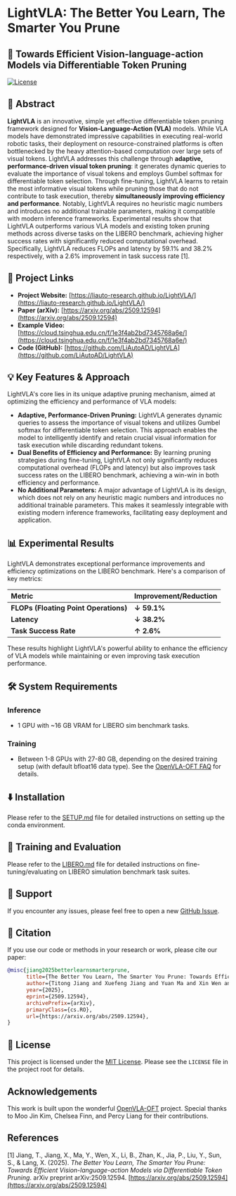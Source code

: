 # LightVLA: The Better You Learn, The Smarter You Prune

## 🚀 Towards Efficient Vision-language-action Models via Differentiable Token Pruning

[![License](https://img.shields.io/badge/License-MIT-blue.svg)](https://opensource.org/licenses/MIT)

## 📝 Abstract

**LightVLA** is an innovative, simple yet effective differentiable token pruning framework designed for **Vision-Language-Action (VLA)** models. While VLA models have demonstrated impressive capabilities in executing real-world robotic tasks, their deployment on resource-constrained platforms is often bottlenecked by the heavy attention-based computation over large sets of visual tokens. LightVLA addresses this challenge through **adaptive, performance-driven visual token pruning**: it generates dynamic queries to evaluate the importance of visual tokens and employs Gumbel softmax for differentiable token selection. Through fine-tuning, LightVLA learns to retain the most informative visual tokens while pruning those that do not contribute to task execution, thereby **simultaneously improving efficiency and performance**. Notably, LightVLA requires no heuristic magic numbers and introduces no additional trainable parameters, making it compatible with modern inference frameworks. Experimental results show that LightVLA outperforms various VLA models and existing token pruning methods across diverse tasks on the LIBERO benchmark, achieving higher success rates with significantly reduced computational overhead. Specifically, LightVLA reduces FLOPs and latency by 59.1% and 38.2% respectively, with a 2.6% improvement in task success rate [1].

## 🔗 Project Links

*   **Project Website:** [https://liauto-research.github.io/LightVLA/](https://liauto-research.github.io/LightVLA/)
*   **Paper (arXiv):** [https://arxiv.org/abs/2509.12594](https://arxiv.org/abs/2509.12594)
*   **Example Video:** [https://cloud.tsinghua.edu.cn/f/1e3f4ab2bd7345768a6e/](https://cloud.tsinghua.edu.cn/f/1e3f4ab2bd7345768a6e/)
*   **Code (GitHub):** [https://github.com/LiAutoAD/LightVLA](https://github.com/LiAutoAD/LightVLA)

## 💡 Key Features & Approach

LightVLA's core lies in its unique adaptive pruning mechanism, aimed at optimizing the efficiency and performance of VLA models:

*   **Adaptive, Performance-Driven Pruning:** LightVLA generates dynamic queries to assess the importance of visual tokens and utilizes Gumbel softmax for differentiable token selection. This approach enables the model to intelligently identify and retain crucial visual information for task execution while discarding redundant tokens.
*   **Dual Benefits of Efficiency and Performance:** By learning pruning strategies during fine-tuning, LightVLA not only significantly reduces computational overhead (FLOPs and latency) but also improves task success rates on the LIBERO benchmark, achieving a win-win in both efficiency and performance.
*   **No Additional Parameters:** A major advantage of LightVLA is its design, which does not rely on any heuristic magic numbers and introduces no additional trainable parameters. This makes it seamlessly integrable with existing modern inference frameworks, facilitating easy deployment and application.

## 📊 Experimental Results

LightVLA demonstrates exceptional performance improvements and efficiency optimizations on the LIBERO benchmark. Here's a comparison of key metrics:

| Metric                 | Improvement/Reduction |
| :--------------------- | :-------------------- |
| **FLOPs (Floating Point Operations)** | **↓ 59.1%**           |
| **Latency**            | **↓ 38.2%**           |
| **Task Success Rate**  | **↑ 2.6%**            |

These results highlight LightVLA's powerful ability to enhance the efficiency of VLA models while maintaining or even improving task execution performance.

## 🛠️ System Requirements

### Inference

*   1 GPU with ~16 GB VRAM for LIBERO sim benchmark tasks.

### Training

*   Between 1-8 GPUs with 27-80 GB, depending on the desired training setup (with default bfloat16 data type). See the [OpenVLA-OFT FAQ](https://openaivla.github.io/openvla-oft/faq.html) for details.

## ⬇️ Installation

Please refer to the [SETUP.md](SETUP.md) file for detailed instructions on setting up the conda environment.

## 🚀 Training and Evaluation

Please refer to the [LIBERO.md](LIBERO.md) file for detailed instructions on fine-tuning/evaluating on LIBERO simulation benchmark task suites.

## 🤝 Support

If you encounter any issues, please feel free to open a new [GitHub Issue](https://github.com/LiAutoAD/LightVLA/issues).

## 📝 Citation

If you use our code or methods in your research or work, please cite our paper:

```bibtex
@misc{jiang2025betterlearnsmarterprune,
      title={The Better You Learn, The Smarter You Prune: Towards Efficient Vision-language-action Models via Differentiable Token Pruning}, 
      author={Titong Jiang and Xuefeng Jiang and Yuan Ma and Xin Wen and Bailin Li and Kun Zhan and Peng Jia and Yahui Liu and Sheng Sun and Xianpeng Lang},
      year={2025},
      eprint={2509.12594},
      archivePrefix={arXiv},
      primaryClass={cs.RO},
      url={https://arxiv.org/abs/2509.12594}, 
}
```

## 📜 License

This project is licensed under the [MIT License](LICENSE). Please see the `LICENSE` file in the project root for details.

## Acknowledgements

This work is built upon the wonderful [OpenVLA-OFT](https://openaivla.github.io/openvla-oft/) project. Special thanks to Moo Jin Kim, Chelsea Finn, and Percy Liang for their contributions.

## References

[1] Jiang, T., Jiang, X., Ma, Y., Wen, X., Li, B., Zhan, K., Jia, P., Liu, Y., Sun, S., & Lang, X. (2025). *The Better You Learn, The Smarter You Prune: Towards Efficient Vision-language-action Models via Differentiable Token Pruning*. arXiv preprint arXiv:2509.12594. [https://arxiv.org/abs/2509.12594](https://arxiv.org/abs/2509.12594)

